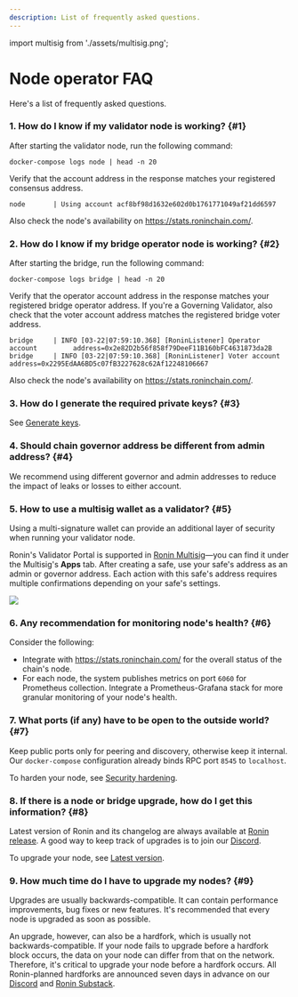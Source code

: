 ```yaml
---
description: List of frequently asked questions.
---
```


import multisig from './assets/multisig.png';

# Node operator FAQ
Here's a list of frequently asked questions.

### 1. How do I know if my validator node is working? {#1}
After starting the validator node, run the following command:

```
docker-compose logs node | head -n 20
```

Verify that the account address in the response matches your registered consensus address.

```
node       | Using account acf8bf98d1632e602d0b1761771049af21dd6597
```

Also check the node's availability on https://stats.roninchain.com/.

### 2. How do I know if my bridge operator node is working? {#2}
After starting the bridge, run the following command:

```
docker-compose logs bridge | head -n 20
```

Verify that the operator account address in the response matches your registered bridge operator address. If you're a Governing Validator, also check that the voter account address matches the registered bridge voter address.

```
bridge     | INFO [03-22|07:59:10.368] [RoninListener] Operator account         address=0x2e82D2b56f858f79DeeF11B160bFC4631873da2B
bridge     | INFO [03-22|07:59:10.368] [RoninListener] Voter account            address=0x2295EdAA6BD5c07fB3227628c62Af12248106667
```

Also check the node's availability on https://stats.roninchain.com/.

### 3. How do I generate the required private keys? {#3}
See [Generate keys](./../setup/generate-keys.md).

### 4. Should chain governor address be different from admin address? {#4}
We recommend using different governor and admin addresses to reduce the impact of leaks or losses to either account.

### 5. How to use a multisig wallet as a validator? {#5}
Using a multi-signature wallet can provide an additional layer of security when running your validator node. 

Ronin's Validator Portal is supported in [Ronin Multisig](https://multisig.roninchain.com)—you can find it under the Multisig's **Apps** tab. After creating a safe, use your safe's address as an admin or governor address. Each action with this safe's address requires multiple confirmations depending on your safe's settings.

<img src={multisig} width={1280} />

### 6. Any recommendation for monitoring node's health? {#6}
Consider the following:
* Integrate with https://stats.roninchain.com/ for the overall status of the chain's node.
* For each node, the system publishes metrics on port `6060` for Prometheus collection. Integrate a Prometheus-Grafana stack for more granular monitoring of your node's health.

### 7. What ports (if any) have to be open to the outside world? {#7}
Keep public ports only for peering and discovery, otherwise keep it internal. Our `docker-compose` configuration already binds RPC port `8545` to `localhost`.

To harden your node, see [Security hardening](./../resources/security.md).

### 8. If there is a node or bridge upgrade, how do I get this information? {#8}
Latest version of Ronin and its changelog are always available at [Ronin release](https://github.com/axieinfinity/ronin/releases). A good way to keep track of upgrades is to join our [Discord](https://discord.gg/roninnetwork).

To upgrade your node, see [Latest version](./../setup/latest.md).

### 9. How much time do I have to upgrade my nodes? {#9}
Upgrades are usually backwards-compatible. It can contain performance improvements, bug fixes or new features. It's recommended that every node is upgraded as soon as possible.

An upgrade, however, can also be a hardfork, which is usually not backwards-compatible. If your node fails to upgrade before a hardfork block occurs, the data on your node can differ from that on the network. Therefore, it's critical to upgrade your node before a hardfork occurs. All Ronin-planned hardforks are announced seven days in advance on our [Discord](https://discord.gg/roninnetwork) and [Ronin Substack](https://roninblockchain.substack.com/).
